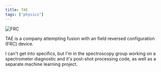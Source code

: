 ```yaml
---
title: TAE
tags: ["physics"]
---
```

![FRC](https://www.researchgate.net/publication/303845074/figure/fig8/AS:669651151376416@1536668684973/Field-reversed-configuration-Reprint-from-Figs-2e5-of-Ref-50.jpg)

TAE is a company attempting fusion with an field reversed configuration (FRC) device.

I can't get into specifics, but I'm in the spectroscopy group working on a spectrometer diagnostic and it's post-shot processing code,
as well as a separate machine learning project.